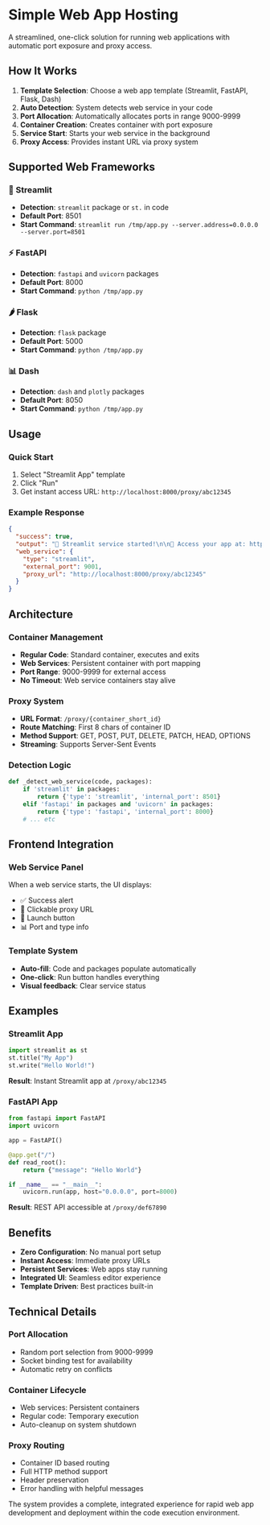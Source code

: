 # Simple Web App Hosting

A streamlined, one-click solution for running web applications with automatic port exposure and proxy access.

## How It Works

1. **Template Selection**: Choose a web app template (Streamlit, FastAPI, Flask, Dash)
2. **Auto Detection**: System detects web service in your code
3. **Port Allocation**: Automatically allocates ports in range 9000-9999
4. **Container Creation**: Creates container with port exposure
5. **Service Start**: Starts your web service in the background
6. **Proxy Access**: Provides instant URL via proxy system

## Supported Web Frameworks

### 🎈 Streamlit
- **Detection**: `streamlit` package or `st.` in code
- **Default Port**: 8501
- **Start Command**: `streamlit run /tmp/app.py --server.address=0.0.0.0 --server.port=8501`

### ⚡ FastAPI  
- **Detection**: `fastapi` and `uvicorn` packages
- **Default Port**: 8000
- **Start Command**: `python /tmp/app.py`

### 🌶️ Flask
- **Detection**: `flask` package
- **Default Port**: 5000  
- **Start Command**: `python /tmp/app.py`

### 📊 Dash
- **Detection**: `dash` and `plotly` packages
- **Default Port**: 8050
- **Start Command**: `python /tmp/app.py`

## Usage

### Quick Start
1. Select "Streamlit App" template
2. Click "Run"
3. Get instant access URL: `http://localhost:8000/proxy/abc12345`

### Example Response
```json
{
  "success": true,
  "output": "🚀 Streamlit service started!\n\n📍 Access your app at: http://localhost:8000/proxy/abc12345\n\nService is running on port 9001",
  "web_service": {
    "type": "streamlit",
    "external_port": 9001,
    "proxy_url": "http://localhost:8000/proxy/abc12345"
  }
}
```

## Architecture

### Container Management
- **Regular Code**: Standard container, executes and exits
- **Web Services**: Persistent container with port mapping
- **Port Range**: 9000-9999 for external access
- **No Timeout**: Web service containers stay alive

### Proxy System
- **URL Format**: `/proxy/{container_short_id}`
- **Route Matching**: First 8 chars of container ID
- **Method Support**: GET, POST, PUT, DELETE, PATCH, HEAD, OPTIONS
- **Streaming**: Supports Server-Sent Events

### Detection Logic
```python
def _detect_web_service(code, packages):
    if 'streamlit' in packages:
        return {'type': 'streamlit', 'internal_port': 8501}
    elif 'fastapi' in packages and 'uvicorn' in packages:
        return {'type': 'fastapi', 'internal_port': 8000}
    # ... etc
```

## Frontend Integration

### Web Service Panel
When a web service starts, the UI displays:
- ✅ Success alert
- 🔗 Clickable proxy URL
- 🚀 Launch button
- 📊 Port and type info

### Template System
- **Auto-fill**: Code and packages populate automatically
- **One-click**: Run button handles everything
- **Visual feedback**: Clear service status

## Examples

### Streamlit App
```python
import streamlit as st
st.title("My App")
st.write("Hello World!")
```
**Result**: Instant Streamlit app at `/proxy/abc12345`

### FastAPI App  
```python
from fastapi import FastAPI
import uvicorn

app = FastAPI()

@app.get("/")
def read_root():
    return {"message": "Hello World"}

if __name__ == "__main__":
    uvicorn.run(app, host="0.0.0.0", port=8000)
```
**Result**: REST API accessible at `/proxy/def67890`

## Benefits

- **Zero Configuration**: No manual port setup
- **Instant Access**: Immediate proxy URLs
- **Persistent Services**: Web apps stay running
- **Integrated UI**: Seamless editor experience
- **Template Driven**: Best practices built-in

## Technical Details

### Port Allocation
- Random port selection from 9000-9999
- Socket binding test for availability
- Automatic retry on conflicts

### Container Lifecycle
- Web services: Persistent containers
- Regular code: Temporary execution
- Auto-cleanup on system shutdown

### Proxy Routing
- Container ID based routing
- Full HTTP method support
- Header preservation
- Error handling with helpful messages

The system provides a complete, integrated experience for rapid web app development and deployment within the code execution environment. 